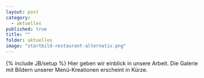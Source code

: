 ```yaml
---
layout: post
category: 
  - aktuelles
published: true
title: ""
folder: aktuelles
image: "startbild-restaurant-alternativ.png"
---
```


{% include JB/setup %}
Hier geben wir einblick in unsere Arbeit.
Die Galerie mit Bildern unserer Menü-Kreationen erscheint in Kürze.

<!-- Und immer wieder entdecken wir neue Stories. Manchmal so, manchmal anders.

###Entdecken auch Sie. -->